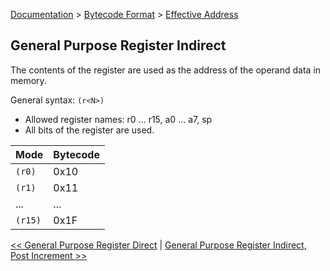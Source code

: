 [Documentation](../../README.md) > [Bytecode Format](../README.md) > [Effective Address](../EffectiveAddress.md)

## General Purpose Register Indirect

The contents of the register are used as the address of the operand data in memory.

General syntax: `(r<N>)`

* Allowed register names: r0 ... r15, a0 ... a7, sp
* All bits of the register are used.

| Mode | Bytecode |
| - | - |
| `(r0)` | 0x10 |
| `(r1)` | 0x11 |
| ... | ... |
| `(r15)` | 0x1F |

[<< General Purpose Register Direct](./p_01.md) | [General Purpose Register Indirect, Post Increment >>](./p_03.md)
